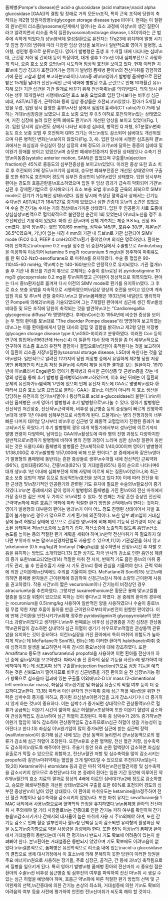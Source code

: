 폼페병(Pompe's disease)은 acid-a glucosidase (acid maltase;\nacid alpha glucosidase [GAA])의 결핍 및 장애로 거의 모든\n조직, 특히 근육 조직에 당원이 축적되는 제2형 당원저장병\n(glycogen storage disease type II)이다. 현재는 이 질환의 원\n인이 리소좀(lysosome)단계에서 일어나는 효소 과정에 이상\n이 생긴 질환이라고 알려지면서 리소좀 축적 질환(lysosomal\nstorage disease, LSD)이라는 큰 범주에 속하게 되었다.1) 상\n염색체 열성질환으로 유전자는 17q23에 위치하며 발병 시기 및 침범 장기의 범위에 따라 다양한 임상 양상을 보이\n나 일반적으로 영아기 발병형, 소아형, 성인형 등으로 분류\n된다. 영아기 발병형은 출생 후 수개월 내에 나타나는 심비\n대, 근긴장 저하 및 간비대 등이 특징이며, 대개 생후 1-2\n년 이내 심폐부전으로 사망하게 되나, 요즘 효소 보충 요법\n이 시도되어 임상적 호전을 보이고 있다. 현재 이러한 치료\n에 임상 경과가 호전되어가는 영아기 발병형 폼페병 환아\n의 전신마취를 경험하였기에 문헌 고찰과 함께 보고하는\n바이다.\n\n증 례\n\n영아기 발병형 폼페병으로 진단받은 15개월 남아가 전신\n적인 근력 약화에 병발된 호흡 곤란으로 인해 10개월간 유\n지해 오던 기관 삽관을 기관 절개로 바꾸기 위해 전신마취\n를 의뢰받았다. 의뢰 당시 환아는 생후 10개월부터 시행해\n오던 효소 보충 요법으로 입원 당시보다는 비후성 심근비대, AST/ALT증가, 근력약화 등의 임상 증상들은 호전되고\n있었다. 환아가 5개월 되었을 무렵, 입원 당시 촬영한 흉부\n사진 상에서 심장대 흉곽비(CT ratio)가 0.75에 달하는 거대\n심장증을 보였으나 효소 보충 요법 후 0.5 이하로 호전되어\n있는 상태였으며, 커진 심장에 눌려 있던 왼쪽 폐에도 환기\n가 개선된 양상을 보이고 있었다(Fig. 1, 2). 입원 당시의 심\n전도 상에서 나타난 비후성 심비대, 병적인 Q 파형, ST분절\n변화 등도 효소 보충 요법 후 호전되어 QRS 크기는 어느\n정도 감소되어 심비대도 개선되었으며 다른 병적인 변화는\n보이지 않았다(Fig. 3, 4). 입원 당시에 시행한 심초음파 결\n과에서는 좌심실과 우심실이 정상 심장의 4배 정도의 크기\n에 달하는 중증의 심비대 및 이완기 장애를 보이고 있었으\n며 승모판 폐쇄부전증까지 동반된 상태였으나 수축기 전방\n이동증(systolic anterior motion, SAM)은 없었으며 구출률\n(ejection fraction)은 45%로 중등도의 심부전증상을 보이고\n있었다. 이러한 증상 또한 효소 치료 후 호전되어 2배 정도\n크기의 심비대, 승모판 폐쇄부전증은 개선된 상태였으며 구출률 또한 60%로 호전되어 경도의 심부전 증상만이 남아\n있던 상태였다. 입원 당시부터 환아는 경도의 호흡곤란을\n호소하였으며 입원 후 임상 경과가 급속히 악화되어 기관\n삽관 후 강제환기법으로 유지해오다가 효소 보충 요법 후\n호흡 근육의 회복으로 SIMV mode로 환기가 가능해진 상태\n였다. 입원 당시에 측정된 혈액검사 상에서는 간기능 수치\n인 AST/ALT가 184/127로 증가해 있었으나 심한 간종대 등\n의 소견은 없었으며 수술 전 간기능 수치는 거의 정상에\n가까운 상태였다. 입원 후 인공환기 치료 도중에 상심실성\n빈맥으로 혈역학적으로 불안정한 순간이 1회 있었는데 아\n데노신을 정주 후 호전되었던 기왕력이 있었다. 마취 전 환\n아의 신체 계측치는 체중 9.8 kg, 신장 85 cm였다. 활력 징\n후는 혈압 100/60 mmHg, 심박수 145/분, 호흡수 30/분, 체온\n은 36.5°C였으며, 기낭이 없는 내경 4 mm의 기관 내 튜브\n로 기관 삽관되어 SIMV mode (FiO2 0.3, PEEP 4 cmH2O)로\n환기 중이었으며 의식은 명료하였다. 환아는 마취 전처치로\natropine 0.2 mg을 정주한 뒤 중환자실에서 수술방으로 Ambu\nbag을 이용하여 이송되어 ketamine 5 mg과 rocuronium 5 mg\n을 정주하여 마취유도를 한 뒤 O2-NzO-sevoflurane으 로 마취\n를 유지하였다. 수술 중 혈압은 90-110/45-60 mmHg, 맥\n박수는 140-160/분으로 안정적으로 유지되었다. 기관 절개\n술 후 기관 내 튜브를 기관지 튜브로 교체하는 수술이 종\n료된 뒤 pyridostigmine 10 mg과 glycopyrrolate 0.2 mg을 투\n여하였고 근이완이 정상적으로 회복되었다. 환아는 다시 중\n환자실로 옮겨져 다시 이전의 SIMV mode로 환기를 유지하\n였다. 그 후로 효소 보충 요법을 지속적으로 시행하였으며\n임상 양상의 호전을 보이고 있으며 계속 입원 치료 및 추\n적 관찰 중이다.\n\n고 찰\n\n폼페병은 1932년에 네덜란드 병리학자인 Pompe에 의해2)\n처음 기술되었으며 그는 7개월된 환아에서 심근에 생긴 특\n발성 비대증 및 모든 조직에 당원이 축적되는 것을 발견하\n고는 \"Cardiomegallia glycogenica diffusa\"라 명명하였다. 후에\nCori는3) 1954년에 비슷한 증상을 보이는 두 명의 환아를 토\n대로 \"The disorder Pompe disease\"라 명명하여 보고하였는데\n그는 이들 환아들에게서 당원 대사의 결핍 및 결함을 밝히\n고 제2형 당원 저장병(glycogen storage disease type II,\nGSD-II)이라고 분류하였다. 이러한 Cori 등의 연구에 힘입어\n1963년에 Hers는4) 이 질환의 대사 장애 과정을 좀 더 세부\n적으로 연구하여 리소좀 효소의 유전적 결함이나 결핍으로\n당원이 축적된다는 것을 보고하여 이 질환이 리소좀 저장\n질환(lysosomal storage disease, LSD)에 속한다는 것을 알아\n냈다. 일반적으로 알려진 12가지의 당원 저장병 중에서 유일하게 제2형 당원 저장병인 폼페병만이 리소좀 저장 질환\n에 속하며 제일 심각한 결과를 갖는 질환이다. 1970년에 이\n르러서 Engel은5) 영아기 폼페병과 유사한 근이상증 및 근병\n증을 갖는 네 명의 성인을 통해 후기 발병형 폼페병이라\n보고하였으며, 이후 9년 뒤에는 이 질환의 문제의 유전자가\n염색체 17번에 있으며 인체 유전자 지도에 GAA로 명명되\n었다.㉵ 따라서 요즘 효소 보충 요법으로 불리는 GAA는 효\n소 이름이 아니라 이 효소 생산을 담당하는 유전자의 염기\n서열이나 통상적으로 acid a-glucosidase라 불린다.\n\n이러한 폼페병은 크게 영아기 발병형과 후기 발병형으로\n나눌 수 있다. 영아기 발병형은 전신적인 저긴장증, 전신적\n근력약화, 비후성 심근병증 등의 증상들이 빠르게 진행하여\n대개 생후 1년 이내에 심폐부전으로 사망하게 된다. 드물게\n는 병의 진행과정이 너무 빠른 나머지 태어날 당시부터 비\n후성 심근병 및 폐동맥 고혈압까지 진행된 증례가 보고되\n기도 하였다.기 후기 발병형의 경우 대개 학동기에서부터 성\n인에 이르기까지 발병 연령이 다양하며, 남아있는 GAA의\n활성도에 따라 병의 진행 과정도 다양하지만 일반적으로\n영아기 발병형에 비하여 병의 진행 과정이 느리며 심한 심\n장 질환이 동반되는 것은 드물다.68) 폼페병의 발병률은 전\n체적으로 1/40,000이며 영아기 발병형이 1/138,000로 후기\n발병형 1/57,000에 비해 드문 편이다.\" 본 증례에서와 같은\n영아기 발병형의 폼페병에 동반되는 흔한 증상들로 생후\n수개월 내에 전신적인 근육약화(96%), 심비대증(95%), 간종\n대(82%) 및 거대설증(65%) 등의 순으로 나타나며6 대개 생\n후 1년 이내에 심폐부전에 의해 사망에 이르게 되는 질환\n이었으나,8) 최근 효소 보충 요법의 개발 등으로 임상적인\n호전을 보이고 있다.10) 이에 따라 진단을 위한 근생검 및\n장기적인 인공환기와 관련된 기도 유지에 필요한 수술의\n필요성이 증가하였다.\n\n본 증례에서와 같이 영아기 발병형의 폼페병을 가진 환\n아의 전신 마취에서 가장 중요한 점은 크게 두 가지로 요\n약할 수 있다. 첫 번째는 가장 흔한 증상인 전신적 근력약\n화에 따른 호흡근 약화에 따라 적절한 환기 방법을 선택해\n야 한다는 것이다. 영아기 발병형의 대부분의 환아는 병과\n가 이미 어느 정도 진행된 상태이어서 자발 호흡이 불가능\n한 경우가 많으므로 기계 환기에 의존적이다. 또한 일부 폐\n엽이 거대심장에 눌려 허탈된 상태에 있으므로 건강한 영\n아에 비해 폐의 기능적 잔기량이 더욱 감소된 상태여서 저\n산소증에 노출되기 쉽다. 저산소증에 노출되지 않도록 흡입\n산소 농도를 높이는 등의 적절한 환기 계획을 세워야 하며,\n만약 전신마취가 꼭 필요하지 않다면 부위마취 또는 말초\n신경차단법도 사용할 수 있으며,11,12) 기관삽관을 하지 않고\nketamine (0.5 mg/kg)과 fentanyl (1�g/kg)를 정주하면서 진정\n시킨 후 자발 호흡을 유지하는 방법도 소개되었다.13) 또한 상기도 자극 반사의 감소로 인한 흡인성 폐렴의 증가 또한\n보고되었는데14) 적절한 마취 전 처치, 반복적 기도 흡인 등\n의 마취 중 기도 관리, 술 후 인공호흡기 사용 시 기도 관\n리 등에 관심을 기울여야 한다. 근력 약화에 의한 근이완제\n선택에도 주의를 기울여야 한다. McFarlane과 Soni의15) 보고\n에 의하면 폼페병 환자들은 근이완제에 민감하여 신경근\n감시 하에 소량의 근이완제 사용을 권고하였다. 작용 시간\n이 짧은 vecuronium이나 간기능이 비정상인 경우 atracurium\n을 추천하였다. 그렇지만 suxamethonium은 횡문근 용해 및\n고칼륨 혈증을 일으킬 위험이 있으므로 피하는 것이 좋다\n고 하였다. 본 증례의 환아의 경우에는 rocuronium을 0.5\nmg/kg 사용하여 일반적인 양을 사용하였으나 수술이 종료\n될 무렵 약한 자발 호흡이 돌아올 만큼 근이완으로부터의\n반전이 원할한 편이었다. 이에 반해 근이완을 반전시키기\n위해 정주한 pyridostigmin과 glycopyrrolate의 양은 다소 과량\n이었다고 생각된다.\n\n두 번째로는 비후성 심근병증을 가진 심장은 관상동맥\n관류압이 감소하면 심내막하 심근 허혈이 생기기 쉬우므로\n적절한 관상동맥 관류압을 유지하는 것이 중요하다. 이런\n심장을 가진 환아에서 특히 마취의 위험도가 높아지게 되\n는데 McFarlane과 Soni15), Ellis는16) 이러한 환아의 halothane\n마취 중에 심정지의 발생을 보고하면서 마취 감시의 중요\n성에 대해 강조하였다. 또한 Amalfitano 등도⑰ sevoflurane\n과 propofol을 사용하여 이런 환아를 전신마취 하던 중에 심\n정지를 보고하였다. 따라서 술 전 환아의 심장 기능을 사전\n에 평가하여 대비하여야 하는데 심초음파 상의 구출률\n(ejection fraction)만으로 심장 기능을 예측하는 것은 신뢰도\n가 떨어지므로 비후성 심근병증을 가진 환아의 술 전 심장\n기능 평가 항목으로 심초음파 결과에 있는 구출률 이외에\n2-D LV mass (2-dimentional left ventricular mass), 좌심실 이\n완기압 및 좌심실 유출로의 막힘 여부 등이 더 중요하다고\n한다. 13,18) 따라서 이런 환자의 전신마취 중에 심근 허혈 예\n방을 위한 전략은 심박수의 증가를 피하고, 증가된 좌심실\n이완기압을 크게 감소시키거나 더 증가하지 않게 하는 것\n이 중요하다. 이는 심박수가 증가되면 상대적으로 관상동맥\n으로 혈류가 공급되는 이완기 시간이 짧아져 심근 허혈을\n조장하며 또한 이완기 혈압이 감소하여 관상동맥압도 감소\n하여 심근 허혈이 조장된다. 마취 중 심박수가 28% 증가하\n면 이완기 혈압이 16% 감소하여 관상동맥압도 감소하므로\n심근 허혈이 생길 가능성이 높아진다고 한다.13) 좌심실 이\n완기압이 많이 증가되면 심근에 받는 심근벽 장력(wall\ntension)이 증가해 심근 내에 있는 관상 동맥이 눌리면서 관\n상동맥으로의 혈류가 감소해 심근 허혈이 조장된다. 또한\n유효 순환 혈액량, 전신 혈관 저항, 심수축력도 감소하지\n않도록 해주어야 한다. 주술기 동안 유효 순환 혈액량이 감소하면 좌심실 유출로가 막힐 수 있으므로 위험하고, 전신\n혈관 저항 및 심수축력을 많이 감소시키는 propofol과 같은\n마취약제는 혈압을 크게 떨어뜨릴 수 있으므로 추천되지\n않는다. 19,20) Ketamine이나 etomidate 등과 같은 마취 약제는\n전신혈관저항 및 심수축력을 감소시키지 않으므로 추천된\n다.13) 본 증례의 환아는 입원 기간 동안에 이루어진 약 6개\n월간의 효소 치료의 결과로 정상의 4배에 이르던 심비대가\n2배 정도로 감소하였고, 승모판 폐쇄부전증은 개선된 상태\n였으며 구출률 또한 60%로 호전되어 경도의 심부전 증상만\n이 남아 있던 상태였다. 이 환아의 마취유도는 ketamine을\n정주하여 전신 혈관 저항이나 심수축력을 감소시키지 않았\n다. 또한 마취 유지는 sevoflurane을 1 MAC 내외에서 사용\n함으로써 혈역학적 안정을 유지하였다.\n\n폼페병 환아의 전신마취 시 주의해야 할 기타 사항들로\n는 간종대로 인한 간기능 저하 여부를 확인하여 간기능을\n감소시키거나 간에서의 대사율이 높은 마취제 사용 시 주\n의해야 하며, 또한 간기능 감소로 인해 혈중 알부민이나 혈\n청 단백질 등이 감소되면 유리형의 활성화된 약물 농도가\n증가함으로 약물 사용량을 감량해야 한다. 또한 65% 이상\n의 폼페병 환아에서 거대설증이 동반되는데 마취 전 평가\n시 반드시 기도 확보에 어려움이 있는지 살펴봐야 한다. 본\n환아는 거대설증은 동반되지 않았으며 기도 확보에도 어려\n움이 없었다.\n\n결론적으로, 폼페병은 유전학적으로 리소좀 내에 있는\nacid-a glucosidase의 결핍으로 생체 대사과정에서 이 효소\n에 의해 분해되지 못한 당원이 이러한 당원을 주요 에너지\n원으로 사용하는 장기들, 주로 심장근, 골격근, 간 등에 과\n잉 축적됨으로써 질병을 일으키게 된다. 특히 영아기 발병\n형 폼페병 환아의 전신마취 시 중요한 점은 환아의 수술\n전 비후성 심근병증 및 심부전의 여부를 파악하여 전신 마\n취 시 생길 수 있는 심근 허혈을 예방해야 하며, 호흡근 약\n화에 따른 적절한 환기 방법의 선택 및 근이완제의 선택,\n간종대에 의한 간기능 손상의 최소화, 거대설증에 의한 기\n도 확보의 어려움의 여부 등을 사전에 평가하여 안전한 전\n신마취가 되도록 해야 할 것이다.
